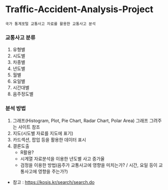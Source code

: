 # Traffic-Accident-Analysis-Project
```
국가 통계포털 교통사고 자료를 활용한 교통사고 분석
```
### 교통사고 분류
1. 유형별
2. 시도별
3. 차종별
4. 년도별
5. 월별
6. 요일별
7. 시간대별
8. 음주정도별

### 분석 방법
1. 그래프(Histogram, Plot, Pie Chart, Radar Chart, Polar Area)
    그래프 그려주는 사이트 참조
2. 지도(시도별 자료를 지도에 표기)
3. 카드섹션, 팝업 등을 활용한 데이터 표시
3. 결론도출 
    - R활용?
    - 시계열 자료분석을 이용한 년도별 사고 증가율
    - 검정을 이용한 방법(음주가 교통사고에 영향을 미치는가? / 시간, 요일 등이 교통사고에 영향을 주는가?)





- 참고 : https://kosis.kr/search/search.do